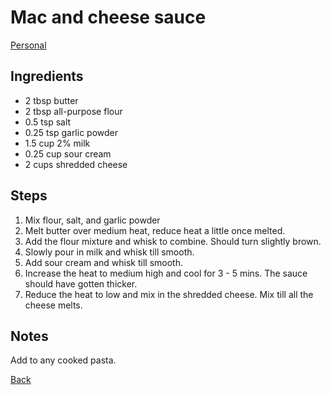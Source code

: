 # Mac and cheese sauce
[Personal](../../readme.md)

## Ingredients

- 2 tbsp butter
- 2 tbsp all-purpose flour
- 0.5 tsp salt
- 0.25 tsp garlic powder
- 1.5 cup 2% milk
- 0.25 cup sour cream
- 2 cups shredded cheese

## Steps

1. Mix flour, salt, and garlic powder
2. Melt butter over medium heat, reduce heat a little once melted.
3. Add the flour mixture and whisk to combine. Should turn slightly brown.
4. Slowly pour in milk and whisk till smooth.
5. Add sour cream and whisk till smooth.
6. Increase the heat to medium high and cool for 3 - 5 mins. The sauce should have gotten thicker.
7. Reduce the heat to low and mix in the shredded cheese. Mix till all the cheese melts.

## Notes

Add to any cooked pasta.

[Back](../readme.md)